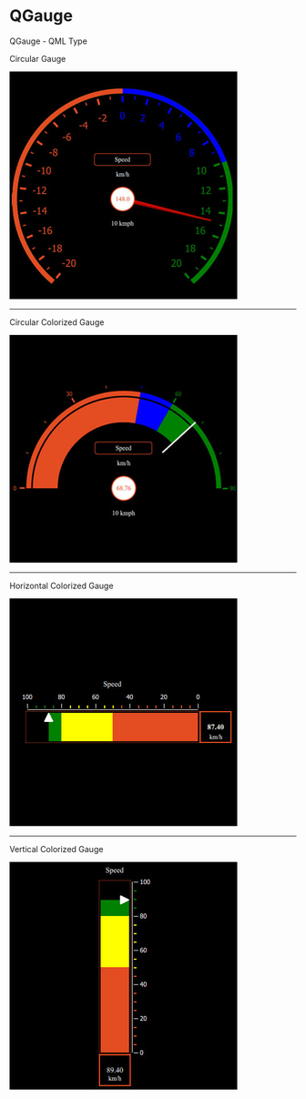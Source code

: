 # QGauge
QGauge - QML Type

  Circular Gauge
  
  ![Screenshot Dark](screenshot/circular.jpg)

-----------
  Circular Colorized Gauge
  
  ![Screenshot Dark](screenshot/circular_colorized.jpg)

-----------
  Horizontal Colorized Gauge
  
  ![Screenshot Dark](screenshot/horizontal_colorized.jpg)

-----------
  Vertical Colorized Gauge
  
  ![Screenshot Dark](screenshot/vertical_colorized.jpg)


